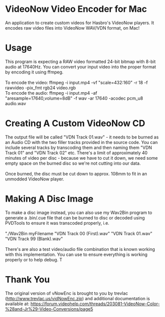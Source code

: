 # VideoNow Video Encoder for Mac
An application to create custom videos for Hasbro's VideoNow players. It encodes raw video files into VideoNow WAV/VDN format, on Mac! 

# Usage 
This program is expecting a RAW video formatted 24-bit bitmap with 8-bit audio at 17640Hz. You can convert your input video into the proper format by encoding it using ffmpeg.<br/> <br/>
To encode the video: ffmpeg -i input.mp4 -vf "scale=432:160" -r 18 -f rawvideo -pix_fmt rgb24 video.rgb<br/> 
To encode the audio: ffmpeg -i input.mp4 -af "aresample=17640,volume=8dB" -f wav -ar 17640 -acodec pcm_u8 audio.wav<br/> 

# Creating A Custom VideoNow CD
The output file will be called "VDN Track 01.wav" - it needs to be burned as an Audio CD with the two filler tracks provided in the source code. You can include several tracks by transcoding them and then naming them "VDN Track 01" and "VDN Track 02" etc. There's a limit of approximately 40 minutes of video per disc - because we have to cut it down, we need some empty space on the burned disc so we're not cutting into our data. <br/><br/>Once burned, the disc must be cut down to approx. 108mm to fit in an unmodded VideoNow player.


# Making A Disc Image
To make a disc image instead, you can also use my Wav2Bin program to generate a .bin/.cue file that can be burned to disc or decoded using PVDTools to ensure it was transcoded properly, i.e. <br/><br/>"./Wav2Bin myFilename "VDN Track 00 (First).wav" "VDN Track 01.wav" "VDN Track 99 (Blank).wav" <br/><br/> There's are also a test video/audio file combination that is known working with this implementation. You can use to ensure everything is working properly or to help debug. T

# Thank You
The original version of vNowEnc is brought to you by trevlac (http://www.trevlac.us/vidNowEnc.zip) and additional documentation is available at: https://forum.videohelp.com/threads/203081-VideoNow-Color-%28and-Jr%29-Video-Conversions/page5
